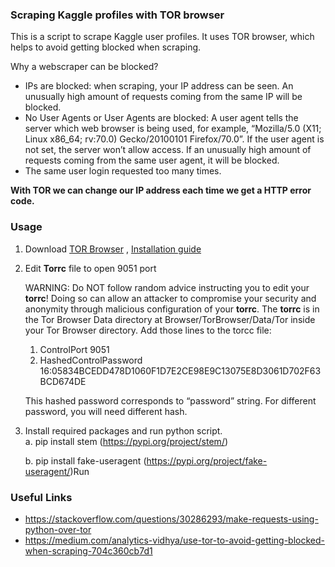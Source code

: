 ### Scraping Kaggle profiles with TOR browser
This is a script to scrape Kaggle user profiles. It uses TOR browser, which helps to avoid getting blocked when scraping.

Why a webscraper can be blocked?

* IPs are blocked: when scraping, your IP address can be seen. An unusually high amount of requests coming from the same IP will be blocked.
* No User Agents or User Agents are blocked: A user agent tells the server which web browser is being used, for example, “Mozilla/5.0 (X11; Linux x86_64; rv:70.0) Gecko/20100101 Firefox/70.0”. If the user agent is not set, the server won’t allow access. If an unusually high amount of requests coming from the same user agent, it will be blocked.
* The same user login requested too many times.

**With TOR we can change our IP address each time we get a HTTP error code.**

###  Usage
1.	Download [TOR Browser](https://www.torproject.org/download/) , [Installation guide](https://tb-manual.torproject.org/installation/)

2.	Edit **Torrc** file to open 9051 port

    WARNING: Do NOT follow random advice instructing you to edit your **torrc**! Doing so can allow an attacker to compromise your security and anonymity through malicious configuration of your **torrc**. The **torrc** is in the Tor Browser Data directory at Browser/TorBrowser/Data/Tor inside your Tor Browser directory. Add those lines to the torcc file:
    1.	ControlPort 9051
    2.	HashedControlPassword 16:05834BCEDD478D1060F1D7E2CE98E9C13075E8D3061D702F63BCD674DE
    
    This hashed password corresponds to “password” string. For different password, you will need different hash.

3. Install required packages and run python script.  
    a.	pip install stem (https://pypi.org/project/stem/) 

    b.	pip install fake-useragent (https://pypi.org/project/fake-useragent/)Run

### Useful Links
* https://stackoverflow.com/questions/30286293/make-requests-using-python-over-tor
* https://medium.com/analytics-vidhya/use-tor-to-avoid-getting-blocked-when-scraping-704c360cb7d1